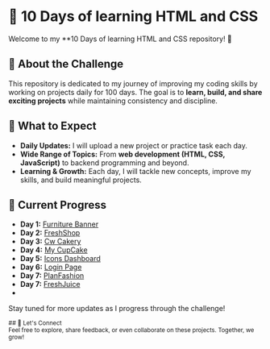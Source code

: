 # 💯 10 Days of learning HTML and CSS

Welcome to my **10 Days of learning HTML and CSS repository! 🎯  

## 📌 About the Challenge  
This repository is dedicated to my journey of improving my coding skills by working on projects daily for 100 days. The goal is to **learn, build, and share exciting projects** while maintaining consistency and discipline.  

## 🚀 What to Expect  
- **Daily Updates:** I will upload a new project or practice task each day.  
- **Wide Range of Topics:** From **web development (HTML, CSS, JavaScript)** to backend programming and beyond.  
- **Learning & Growth:** Each day, I will tackle new concepts, improve my skills, and build meaningful projects.  

## 🌟 Current Progress  
- **Day 1:** [Furniture Banner](https://github.com/Sumaiyaa98/10DaysOfLearningHtmlAndCss/tree/main/Day1)
- **Day 2:** [FreshShop](https://github.com/Sumaiyaa98/10-days-of-learning-html/tree/main/Day2)
- **Day 3:** [Cw Cakery](https://github.com/Sumaiyaa98/10-days-of-learning-htmle/tree/main/Day3)
- **Day 4:** [My CupCake](https://github.com/Sumaiyaa98/10-days-of-learning-html/tree/main/Day4)
- **Day 5:** [Icons Dashboard](https://github.com/Sumaiyaa98/10-days-of-learning-html/tree/main/Day5)
- **Day 6:** [Login Page](https://github.com/Sumaiyaa98/10-days-of-learning-html/tree/main/Day6)
- **Day 7:** [PlanFashion](https://github.com/Sumaiyaa98/10-days-of-learning-html/tree/main/Day7)
- **Day 7:** [ FreshJuice](https://github.com/Sumaiyaa98/10-days-of-learning-html/tree/main/Day8)
- 

Stay tuned for more updates as I progress through the challenge!  

<sub>## 🤝 Let's Connect  
Feel free to explore, share feedback, or even collaborate on these projects. Together, we grow!</sub>
